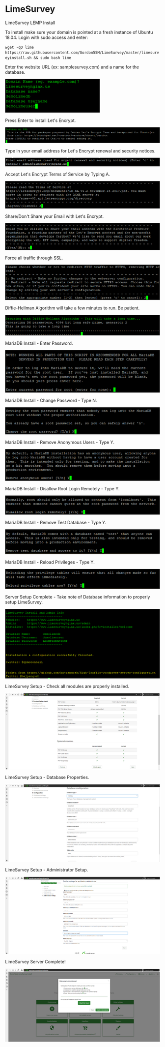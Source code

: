# LimeSurvey
LimeSurvey LEMP Install

To install make sure your domain is pointed at a fresh instance of Ubuntu 18.04. Login with sudo access and enter:

`wget -qO lime https://raw.githubusercontent.com/Gordon55M/LimeSurvey/master/limesurveyinstall.sh && sudo bash lime`

Enter the website URL (ex: samplesurvey.com) and a name for the database.

![Enter Site Information](https://raw.githubusercontent.com/Gordon55M/LimeSurvey/master/tutorial-images/01%20-%20Enter%20Domain%20Info.PNG?raw=true "Enter site info")

Press Enter to install Let's Encrypt.

![Press Enter](https://raw.githubusercontent.com/Gordon55M/LimeSurvey/master/tutorial-images/02%20-%20Setting%20up%20SSL.PNG?raw=true "Press Enter")

Type in your email address for Let's Encrypt renewal and security notices.

![Enter Your Email Address](https://raw.githubusercontent.com/Gordon55M/LimeSurvey/master/tutorial-images/03%20-%20SSL%20Email.PNG?raw=true "Enter Your Email Address")

Accept Let's Encrypt Terms of Service by Typing A.

![Type A hit Enter](https://raw.githubusercontent.com/Gordon55M/LimeSurvey/master/tutorial-images/04%20-%20Agree.PNG?raw=true "Type A hit Enter")

Share/Don't Share your Email with Let's Encrypt.

![Type Y or N](https://raw.githubusercontent.com/Gordon55M/LimeSurvey/master/tutorial-images/05%20-%20No.PNG?raw=true "Type Y or N")

Force all traffic through SSL.

![Type 2 hit Enter](https://raw.githubusercontent.com/Gordon55M/LimeSurvey/master/tutorial-images/06%20-%20Force%20SSL.PNG?raw=true "Type 2 hit Enter")

Diffie-Hellman Algorithm will take a few minutes to run. Be patient.

![Diffie-Hellman](https://raw.githubusercontent.com/Gordon55M/LimeSurvey/master/tutorial-images/07%20-%20Diffie-Hellman.PNG?raw=true "Diffie-Hellman")

MariaDB Install - Enter Password.

![MariaDB Password](https://raw.githubusercontent.com/Gordon55M/LimeSurvey/master/tutorial-images/08%20-%20MariaDB%20Root%20PAssword.PNG?raw=true "MariaDB Password")

MariaDB Install - Change Password - Type N.

![Type N](https://raw.githubusercontent.com/Gordon55M/LimeSurvey/master/tutorial-images/09%20-%20Mariadb%20Root%20Password%20No.PNG?raw=true "Type N")

MariaDB Install - Remove Anonymous Users - Type Y.

![Remove Anonymous Users - Type Y](https://raw.githubusercontent.com/Gordon55M/LimeSurvey/master/tutorial-images/10%20-%20Mariadb%20Remove%20Anon%20Users.PNG?raw=true "Remove Anonymous Users - Type Y")

MariaDB Install - Disallow Root Login Remotely - Type Y.

![Disallow Root Login Remotely - Type Y](https://raw.githubusercontent.com/Gordon55M/LimeSurvey/master/tutorial-images/11%20-%20Mariadb%20Root%20Remote%20Login.PNG?raw=true "Disallow Root Login Remotely - Type Y")

MariaDB Install - Remove Test Database - Type Y.

![Remove Test Database - Type Y](https://raw.githubusercontent.com/Gordon55M/LimeSurvey/master/tutorial-images/12%20-%20Mariadb%20Test%20Database.PNG?raw=true "Remove Test Database - Type Y")

MariaDB Install - Reload Privileges - Type Y.

![Reload Privileges - Type Y](https://raw.githubusercontent.com/Gordon55M/LimeSurvey/master/tutorial-images/13%20-%20Mariadb%20Reload%20Privilege%20Table.PNG?raw=true "Reload Privileges - Type Y")

Server Setup Complete - Take note of Database information to properly setup LimeSurvey.

![Server Setup Complete](https://raw.githubusercontent.com/Gordon55M/LimeSurvey/master/tutorial-images/14%20-%20Installation%20Complete.PNG?raw=true "Server Setup Complete")


LimeSurvey Setup - Check all modules are properly installed.

![LimeSurvey Setup](https://raw.githubusercontent.com/Gordon55M/LimeSurvey/master/tutorial-images/16%20-%20Pre-Install%20Check.PNG?raw=true "LimeSurvey Setup")

LimeSurvey Setup - Database Properties.

![LimeSurvey Setup - Database Properties](https://raw.githubusercontent.com/Gordon55M/LimeSurvey/master/tutorial-images/17%20-%20Setup%20Database.PNG?raw=true "LimeSurvey Setup - Database Properties")

LimeSurvey Setup - Administrator Setup.

![LimeSurvey Setup - Administrator Setup](https://raw.githubusercontent.com/Gordon55M/LimeSurvey/master/tutorial-images/19%20-%20Setup%20Admin%20Logins%20and%20Site%20Settings.PNG?raw=true "LimeSurvey Setup - Administrator Setup")


LimeSurvey Server Complete!

![LimeSurvey Server Complete!](https://raw.githubusercontent.com/Gordon55M/LimeSurvey/master/tutorial-images/20%20-%20Welcome.PNG?raw=true "LimeSurvey Server Complete!")
